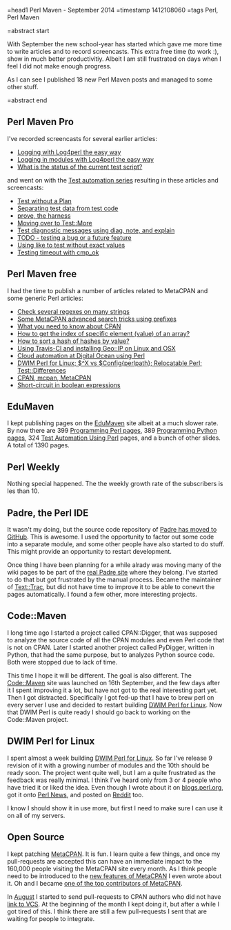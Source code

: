 =head1 Perl Maven - September 2014
=timestamp 1412108060
=tags Perl, Perl Maven

=abstract start

With September the new school-year has started which gave me more time to write articles and to record screencasts.
This extra free time (to work :), show in much better productivitiy. Albeit I am still frustrated on days when
I feel I did not make enough progress.

As I can see I published 18 new Perl Maven posts and managed to some other stuff.

=abstract end

<h2>Perl Maven Pro</h2>

I've recorded screencasts for several earlier articles:

<ul>
<li><a href="http://perlmaven.com/pro/logging-with-log4perl-the-easy-way">Logging with Log4perl the easy way</a></li>
<li><a href="http://perlmaven.com/pro/logging-in-modules-with-log4perl-the-easy-way">Logging in modules with Log4perl the easy way</a></li>
<li><a href="http://perlmaven.com/pro/what-is-the-status-of-the-current-test-script">What is the status of the current test script?</a></li>
</ul>

and went on with the <a href="http://perlmaven.com/testing">Test automation series</a> resulting in these articles and
screencasts:

<ul>
<li><a href="http://perlmaven.com/pro/test-without-a-plan">Test without a Plan</a></li>
<li><a href="http://perlmaven.com/pro/separating-test-data-from-test-code">Separating test data from test code</a></li>
<li><a href="http://perlmaven.com/pro/prove-the-harness">prove, the harness</a></li>
<li><a href="http://perlmaven.com/pro/moving-over-to-test-more">Moving over to Test::More</a></li>
<li><a href="http://perlmaven.com/pro/diag-note-explain">Test diagnostic messages using diag, note, and explain</a></li>
<li><a href="http://perlmaven.com/pro/todo-testing-a-bug">TODO - testing a bug or a future feature</a></li>
<li><a href="http://perlmaven.com/pro/using-like-to-test-without-exact-values">Using like to test without exact values</a></li>
<li><a href="http://perlmaven.com/pro/testing-timeout-with-cmp-ok">Testing timeout with cmp_ok</a></li>
</ul>


<h2>Perl Maven free</h2>

I had the time to publish a number of articles related to MetaCPAN and some generic Perl articles:

<ul>
<li><a href="http://perlmaven.com/check-several-regexes-on-many-strings">Check several regexes on many strings</a></li>
<li><a href="http://perlmaven.com/metacpan-search-tricks">Some MetaCPAN advanced search tricks using prefixes</a></li>
<li><a href="http://perlmaven.com/cpan">What you need to know about CPAN</a></li>
<li><a href="http://perlmaven.com/how-to-get-index-of-element-in-array">How to get the index of specific element (value) of an array?</a></li>
<li><a href="http://perlmaven.com/how-to-sort-a-hash-of-hashes-by-value">How to sort a hash of hashes by value?</a></li>
<li><a href="http://perlmaven.com/using-travis-ci-and-installing-geo-ip-on-linux">Using Travis-CI and installing Geo::IP on Linux and OSX</a></li>
<li><a href="http://perlmaven.com/cloud-automation-at-digital-ocean">Cloud automation at Digital Ocean using Perl</a></li>
<li><a href="http://perlmaven.com/dwim-perl-for-linux-relocatable-perl">DWIM Perl for Linux; $^X vs $Config{perlpath}; Relocatable Perl; Test::Differences</a></li>
<li><a href="http://perlmaven.com/cpan-mcpan-metacpan">CPAN, mcpan, MetaCPAN</a></li>
<li><a href="http://perlmaven.com/short-circuit">Short-circuit in boolean expressions</a></li>
</ul>

<h2>EduMaven</h2>

I kept publishing pages on the <a href="https://code-maven.com/slides/">EduMaven</a> site albeit at a much slower rate. By now there are
399 <a href="https://code-maven.com/perl-programming">Programming Perl pages</a>,
389 <a href="https://code-maven.com/python-programming">Programming Python pages</a>,
324 <a href="https://code-maven.com/test-automation-using-perl">Test Automation Using Perl</a> pages,
and a bunch of other slides. A total of 1390 pages.

<h2>Perl Weekly</h2>

Nothing special happened. The the weekly growth rate of the subscribers is les than 10.

<h2>Padre, the Perl IDE</h2>

It wasn't my doing, but the source code repository of <a href="http://blogs.perl.org/users/kaare/2014/09/padre-is-now-on-github.html">Padre has moved to GitHub</a>.
This is awesome. I used the opportunity to factor out some code into a separate module, and some other people have also started to do stuff.
This might provide an opportunity to restart development.

Once thing I have been planning for a while alrady was moving many of the wiki pages to be part of the
<a href="http://padre.perlide.org/">real Padre site</a> where they belong.
I've started to do that but got frustrated by the manual process. Became the maintainer of
<a href="https://metacpan.org/release/Text-Trac">Text::Trac</a>, but did not have time to improve it to be able to conevrt the
pages automatically. I found a few other, more interesting projects.

<h2>Code::Maven</h2>

I long time ago I started a project called CPAN::Digger, that was supposed to analyze the source code of all the CPAN modules and even Perl code that is not
on CPAN. Later I started another project called PyDigger, written in Python, that had the same purpose, but to analyzes Python source code. Both were stopped
due to lack of time.

This time I hope it will be different. The goal is also different.
The <a href="http://code-maven.com/">Code::Maven</a> site was launched on 16th September, and the few days
after it I spent improving it a lot, but have not got to the real interesting part yet. Then I got distracted. Specifically I got fed-up that
I have to brew perl on every server I use and decided to restart building <a href="http://dwimperl.szabgab.com/">DWIM Perl for Linux</a>.
Now that DWIM Perl is quite ready I should go back to working on the Code::Maven project.

<h2>DWIM Perl for Linux</h2>

I spent almost a week building <a href="http://dwimperl.szabgab.com/">DWIM Perl for Linux</a>. So far I've release 9 revision of it with a growing
number of modules and the 10th should be ready soon. The project went quite well, but I am a quite frustrated as the feedback was really minimal.
I think I've heard only from 3 or 4 people who have tried it or liked the idea. Even though I wrote about it on
<a href="http://blogs.perl.org/users/gabor_szabo/2014/09/dwim-perl-for-linux---version-52019-released.html">blogs.perl.org</a>,
got it onto <a href="http://perlnews.org/2014/09/dwim-perl-for-linux-5-20-1-2-released/">Perl News</a>, and posted on
<a href="http://www.reddit.com/r/perl/comments/2hfkbu/dwim_perl_for_linux_perl_5201/">Reddit</a> too.

I know I should show it in use more, but first I need to make sure I can use it on all of my servers.

<h2>Open Source</h2>

I kept patching <a href="http://metacpan.org/">MetaCPAN</a>. It is fun. I learn quite a few things, and once my pull-requests are accepted
this can have an immediate impact to the 160,000 people visiting the MetaCPAN site every month. As I think people need to be
introduced to the <a href="http://blogs.perl.org/users/gabor_szabo/2014/09/somenew-metacpan-features.html">new features of MetaCPAN</a>
I even wrote about it. Oh and I became <a href="https://metacpan.org/about/contributors">one of the top contributors of MetaCPAN</a>.

In <a href="/perl-maven-august-2014.html">August</a> I started to send pull-requests to CPAN authors who did not have
<a href="http://blogs.perl.org/users/gabor_szabo/2014/08/link-to-public-version-control-system-github-or-otherwise.html">link to VCS</a>.
At the beginning of the month I kept doing it, but after a while I got tired of this. I think there are still a few pull-requests
I sent that are waiting for people to integrate.

